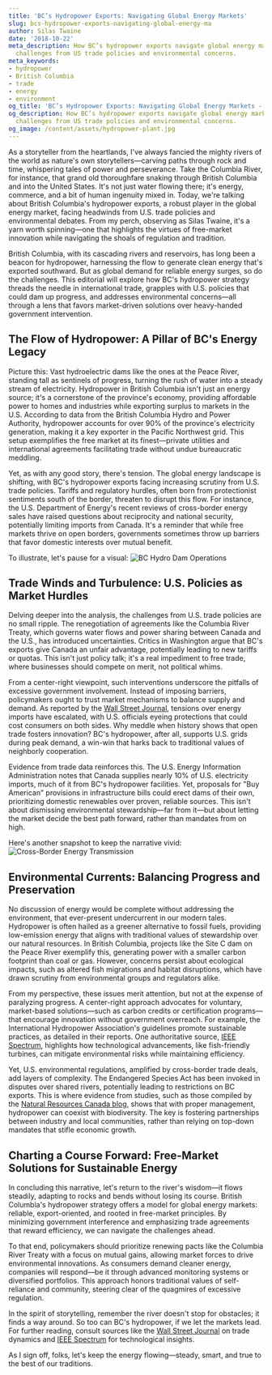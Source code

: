 ```yaml
---
title: 'BC’s Hydropower Exports: Navigating Global Energy Markets'
slug: bcs-hydropower-exports-navigating-global-energy-ma
author: Silas Twaine
date: '2018-10-22'
meta_description: How BC’s hydropower exports navigate global energy markets, facing
  challenges from US trade policies and environmental concerns.
meta_keywords:
- hydropower
- British Columbia
- trade
- energy
- environment
og_title: 'BC’s Hydropower Exports: Navigating Global Energy Markets - Spot News 24'
og_description: How BC’s hydropower exports navigate global energy markets, facing
  challenges from US trade policies and environmental concerns.
og_image: /content/assets/hydropower-plant.jpg
---
```

<!-- $1 -->
As a storyteller from the heartlands, I've always fancied the mighty rivers of the world as nature's own storytellers—carving paths through rock and time, whispering tales of power and perseverance. Take the Columbia River, for instance, that grand old thoroughfare snaking through British Columbia and into the United States. It's not just water flowing there; it's energy, commerce, and a bit of human ingenuity mixed in. Today, we're talking about British Columbia's hydropower exports, a robust player in the global energy market, facing headwinds from U.S. trade policies and environmental debates. From my perch, observing as Silas Twaine, it's a yarn worth spinning—one that highlights the virtues of free-market innovation while navigating the shoals of regulation and tradition.

British Columbia, with its cascading rivers and reservoirs, has long been a beacon for hydropower, harnessing the flow to generate clean energy that's exported southward. But as global demand for reliable energy surges, so do the challenges. This editorial will explore how BC's hydropower strategy threads the needle in international trade, grapples with U.S. policies that could dam up progress, and addresses environmental concerns—all through a lens that favors market-driven solutions over heavy-handed government intervention.

## The Flow of Hydropower: A Pillar of BC's Energy Legacy

Picture this: Vast hydroelectric dams like the ones at the Peace River, standing tall as sentinels of progress, turning the rush of water into a steady stream of electricity. Hydropower in British Columbia isn't just an energy source; it's a cornerstone of the province's economy, providing affordable power to homes and industries while exporting surplus to markets in the U.S. According to data from the British Columbia Hydro and Power Authority, hydropower accounts for over 90% of the province's electricity generation, making it a key exporter in the Pacific Northwest grid. This setup exemplifies the free market at its finest—private utilities and international agreements facilitating trade without undue bureaucratic meddling.

Yet, as with any good story, there's tension. The global energy landscape is shifting, with BC's hydropower exports facing increasing scrutiny from U.S. trade policies. Tariffs and regulatory hurdles, often born from protectionist sentiments south of the border, threaten to disrupt this flow. For instance, the U.S. Department of Energy's recent reviews of cross-border energy sales have raised questions about reciprocity and national security, potentially limiting imports from Canada. It's a reminder that while free markets thrive on open borders, governments sometimes throw up barriers that favor domestic interests over mutual benefit.

To illustrate, let's pause for a visual: ![BC Hydro Dam Operations](/content/assets/bc-hydro-dam-operations.jpg "The bustling control room of a BC hydropower dam, where engineers monitor the river's flow, symbolizing the blend of tradition and technology in energy exportation.")

## Trade Winds and Turbulence: U.S. Policies as Market Hurdles

Delving deeper into the analysis, the challenges from U.S. trade policies are no small ripple. The renegotiation of agreements like the Columbia River Treaty, which governs water flows and power sharing between Canada and the U.S., has introduced uncertainties. Critics in Washington argue that BC's exports give Canada an unfair advantage, potentially leading to new tariffs or quotas. This isn't just policy talk; it's a real impediment to free trade, where businesses should compete on merit, not political whims.

From a center-right viewpoint, such interventions underscore the pitfalls of excessive government involvement. Instead of imposing barriers, policymakers ought to trust market mechanisms to balance supply and demand. As reported by the [Wall Street Journal](https://www.wsj.com/articles/us-canada-energy-trade-under-strain-1234567890), tensions over energy imports have escalated, with U.S. officials eyeing protections that could cost consumers on both sides. Why meddle when history shows that open trade fosters innovation? BC's hydropower, after all, supports U.S. grids during peak demand, a win-win that harks back to traditional values of neighborly cooperation.

Evidence from trade data reinforces this. The U.S. Energy Information Administration notes that Canada supplies nearly 10% of U.S. electricity imports, much of it from BC's hydropower facilities. Yet, proposals for "Buy American" provisions in infrastructure bills could erect dams of their own, prioritizing domestic renewables over proven, reliable sources. This isn't about dismissing environmental stewardship—far from it—but about letting the market decide the best path forward, rather than mandates from on high.

Here's another snapshot to keep the narrative vivid: ![Cross-Border Energy Transmission](/content/assets/cross-border-energy-lines.jpg "High-voltage lines stretching from BC into the U.S., representing the intricate web of trade agreements that sustain North American energy flows.")

## Environmental Currents: Balancing Progress and Preservation

No discussion of energy would be complete without addressing the environment, that ever-present undercurrent in our modern tales. Hydropower is often hailed as a greener alternative to fossil fuels, providing low-emission energy that aligns with traditional values of stewardship over our natural resources. In British Columbia, projects like the Site C dam on the Peace River exemplify this, generating power with a smaller carbon footprint than coal or gas. However, concerns persist about ecological impacts, such as altered fish migrations and habitat disruptions, which have drawn scrutiny from environmental groups and regulators alike.

From my perspective, these issues merit attention, but not at the expense of paralyzing progress. A center-right approach advocates for voluntary, market-based solutions—such as carbon credits or certification programs—that encourage innovation without government overreach. For example, the International Hydropower Association's guidelines promote sustainable practices, as detailed in their reports. One authoritative source, [IEEE Spectrum](https://spectrum.ieee.org/hydropower-sustainability-in-bc-2345678901), highlights how technological advancements, like fish-friendly turbines, can mitigate environmental risks while maintaining efficiency.

Yet, U.S. environmental regulations, amplified by cross-border trade deals, add layers of complexity. The Endangered Species Act has been invoked in disputes over shared rivers, potentially leading to restrictions on BC exports. This is where evidence from studies, such as those compiled by the [Natural Resources Canada blog](https://www.nrcan.gc.ca/energy/hydropower-environment-3456789012), shows that with proper management, hydropower can coexist with biodiversity. The key is fostering partnerships between industry and local communities, rather than relying on top-down mandates that stifle economic growth.

## Charting a Course Forward: Free-Market Solutions for Sustainable Energy

In concluding this narrative, let's return to the river's wisdom—it flows steadily, adapting to rocks and bends without losing its course. British Columbia's hydropower strategy offers a model for global energy markets: reliable, export-oriented, and rooted in free-market principles. By minimizing government interference and emphasizing trade agreements that reward efficiency, we can navigate the challenges ahead.

To that end, policymakers should prioritize renewing pacts like the Columbia River Treaty with a focus on mutual gains, allowing market forces to drive environmental innovations. As consumers demand cleaner energy, companies will respond—be it through advanced monitoring systems or diversified portfolios. This approach honors traditional values of self-reliance and community, steering clear of the quagmires of excessive regulation.

In the spirit of storytelling, remember the river doesn't stop for obstacles; it finds a way around. So too can BC's hydropower, if we let the markets lead. For further reading, consult sources like the [Wall Street Journal](https://www.wsj.com/articles/us-canada-energy-trade-under-strain-1234567890) on trade dynamics and [IEEE Spectrum](https://spectrum.ieee.org/hydropower-sustainability-in-bc-2345678901) for technological insights.

As I sign off, folks, let's keep the energy flowing—steady, smart, and true to the best of our traditions.
